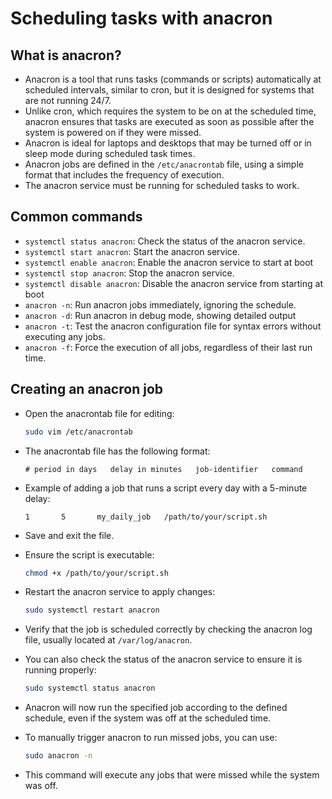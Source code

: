 # Scheduling tasks with anacron

## What is anacron?

- Anacron is a tool that runs tasks (commands or scripts) automatically at scheduled intervals, similar to cron, but it is designed for systems that are not running 24/7.
- Unlike cron, which requires the system to be on at the scheduled time, anacron ensures that tasks are executed as soon as possible after the system is powered on if they were missed.
- Anacron is ideal for laptops and desktops that may be turned off or in sleep mode during scheduled task times.
- Anacron jobs are defined in the `/etc/anacrontab` file, using a simple format that includes the frequency of execution.
- The anacron service must be running for scheduled tasks to work.

## Common commands

- `systemctl status anacron`: Check the status of the anacron service.
- `systemctl start anacron`: Start the anacron service.
- `systemctl enable anacron`: Enable the anacron service to start at boot
- `systemctl stop anacron`: Stop the anacron service.
- `systemctl disable anacron`: Disable the anacron service from starting at boot
- `anacron -n`: Run anacron jobs immediately, ignoring the schedule.
- `anacron -d`: Run anacron in debug mode, showing detailed output
- `anacron -t`: Test the anacron configuration file for syntax errors without executing any jobs.
- `anacron -f`: Force the execution of all jobs, regardless of their last run time.

## Creating an anacron job

- Open the anacrontab file for editing:

  ```bash
  sudo vim /etc/anacrontab
  ```

- The anacrontab file has the following format:

  ```vim
  # period in days   delay in minutes   job-identifier   command
  ```

- Example of adding a job that runs a script every day with a 5-minute delay:

  ```vim
  1       5       my_daily_job   /path/to/your/script.sh
  ```

- Save and exit the file.
- Ensure the script is executable:

  ```bash
  chmod +x /path/to/your/script.sh
  ```

- Restart the anacron service to apply changes:

  ```bash
  sudo systemctl restart anacron
  ```

- Verify that the job is scheduled correctly by checking the anacron log file, usually located at `/var/log/anacron`.
- You can also check the status of the anacron service to ensure it is running properly:

  ```bash
  sudo systemctl status anacron
  ```

- Anacron will now run the specified job according to the defined schedule, even if the system was off at the scheduled time.
- To manually trigger anacron to run missed jobs, you can use:

  ```bash
  sudo anacron -n
  ```

- This command will execute any jobs that were missed while the system was off.
